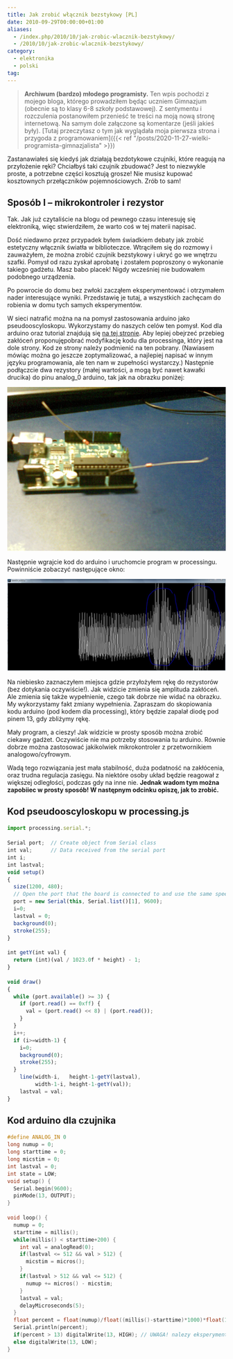 ```yaml
---
title: Jak zrobić włącznik bezstykowy [PL]
date: 2010-09-29T00:00:00+01:00
aliases:
  - /index.php/2010/10/jak-zrobic-wlacznik-bezstykowy/
  - /2010/10/jak-zrobic-wlacznik-bezstykowy/
category:
  - elektronika
  - polski
tag:
---
```


> **Archiwum (bardzo) młodego programisty.** Ten wpis pochodzi z mojego bloga, którego prowadziłem będąc uczniem Gimnazjum (obecnie są to klasy 6-8 szkoły podstawowej). Z sentymentu i rozczulenia postanowiłem przenieść te treści na moją nową stronę internetową. Na samym dole załączone są komentarze (jeśli jakieś były). [Tutaj przeczytasz o tym jak wyglądała moja pierwsza strona i przygoda z programowaniem]({{< ref "/posts/2020-11-27-wielki-programista-gimnazjalista" >}})
> 

Zastanawiałeś się kiedyś jak działają bezdotykowe czujniki, które reagują na przyłożenie ręki? Chciałbyś taki czujnik zbudować? Jest to niezwykle proste, a potrzebne części kosztują grosze! Nie musisz kupować kosztownych przełączników pojemnościowych. Zrób to sam!

## Sposób I – mikrokontroler i rezystor

Tak. Jak już czytaliście na blogu od pewnego czasu interesuję się elektroniką, więc stwierdziłem, że warto coś w tej materii napisać.

Dość niedawno przez przypadek byłem świadkiem debaty jak zrobić estetyczny włącznik światła w biblioteczce. Wtrąciłem się do rozmowy i zauważyłem, że można zrobić czujnik bezstykowy i ukryć go we wnętrzu szafki. Pomysł od razu zyskał aprobatę i zostałem poproszony o wykonanie takiego gadżetu. Masz babo placek! Nigdy wcześniej nie budowałem podobnego urządzenia.

Po powrocie do domu bez zwłoki zacząłem eksperymentować i otrzymałem nader interesujące wyniki. Przedstawię je tutaj, a wszystkich zachęcam do robienia w domu tych samych eksperymentów.

W sieci natrafić można na na pomysł zastosowania arduino jako pseudooscyloskopu. Wykorzystamy do naszych celów ten pomysł. Kod dla arduino oraz tutorial znajdują się [na tej stronie](http://starter-kit.nettigo.pl/2009/11/processing-interfejs-na-sterydach/). Aby lepiej obejrzeć przebieg zakłóceń proponujępobrać modyfikację kodu dla processinga, który jest na dole strony. Kod ze strony należy podmienić na ten pobrany. (Nawiasem mówiąc można go jeszcze zoptymalizować, a najlepiej napisać w innym języku programowania, ale ten nam w zupełności wystarczy.)  Następnie podłączcie dwa rezystory (małej wartości, a mogą być nawet kawałki drucika) do pinu analog_0 arduino, tak jak na obrazku poniżej:

![Najprostszy czujnik pojemnościowy](20101001.jpg)

Następnie wgrajcie kod do arduino i uruchomcie program w processingu. Powinniście zobaczyć następujące okno:

![Przechwytywanie sygnału](przechwytywanie.jpg)

Na niebiesko zaznaczyłem miejsca gdzie przyłożyłem rękę do rezystorów (bez dotykania oczywiście!). Jak widzicie zmienia się amplituda zakłóceń. Ale zmienia się także wypełnienie, czego tak dobrze nie widać na obrazku. My wykorzystamy fakt zmiany wypełnienia. Zapraszam do skopiowania kodu arduino (pod kodem dla processing), który będzie zapalał diodę pod pinem 13, gdy zbliżymy rękę.

Mały program, a cieszy! Jak widzicie w prosty sposób można zrobić ciekawy gadżet. Oczywiście nie ma potrzeby stosowania tu arduino. Równie dobrze można zastosować jakikolwiek mikrokontroler z przetwornikiem analogowo/cyfrowym.

Wadą tego rozwiązania jest mała stabilność, duża podatność na zakłócenia, oraz trudna regulacja zasięgu. Na niektóre osoby układ będzie reagował z większej odległości, podczas gdy na inne nie. **Jednak wadom tym można zapobiiec w prosty sposób! W następnym odcinku opiszę, jak to zrobić.**



## Kod pseudooscyloskopu w processing.js

```js
import processing.serial.*;

Serial port;  // Create object from Serial class
int val;      // Data received from the serial port
int i;
int lastval;
void setup()
{
  size(1200, 480);
  // Open the port that the board is connected to and use the same speed (9600 bps)
  port = new Serial(this, Serial.list()[1], 9600);
  i=0;
  lastval = 0;
  background(0);
  stroke(255);
}

int getY(int val) {
  return (int)(val / 1023.0f * height) - 1;
}

void draw()
{
  while (port.available() >= 3) {
    if (port.read() == 0xff) {
      val = (port.read() << 8) | (port.read());
    }
  }
  i++;
  if (i>=width-1) {
    i=0;
    background(0);
    stroke(255);
  }
    line(width-i,   height-1-getY(lastval),
         width-1-i, height-1-getY(val));
    lastval = val;
}
```


## Kod arduino dla czujnika

```c
#define ANALOG_IN 0
long numup = 0;
long starttime = 0;
long micstim = 0;
int lastval = 0;
int state = LOW;
void setup() {
  Serial.begin(9600);
  pinMode(13, OUTPUT);
}

void loop() {
  numup = 0;
  starttime = millis();
  while(millis() < starttime+200) {
    int val = analogRead(0);
    if(lastval <= 512 && val > 512) {
      micstim = micros();
    }
    if(lastval > 512 && val <= 512) {
      numup += micros() - micstim;
    }
    lastval = val;
    delayMicroseconds(5);
  }
  float percent = float(numup)/float((millis()-starttime)*1000)*float(100);
  Serial.println(percent);
  if(percent > 13) digitalWrite(13, HIGH); // UWAGA! nalezy eksperymentalnie dobracta wartosc
  else digitalWrite(13, LOW);
}
```
